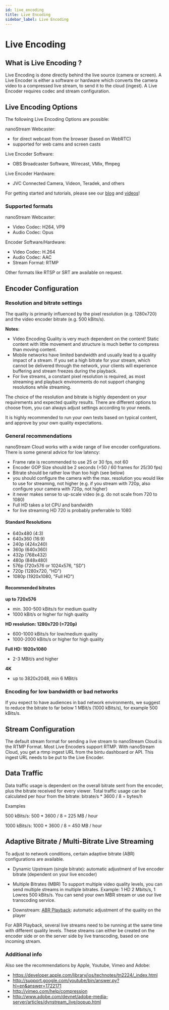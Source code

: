 ```yaml
---
id: live_encoding
title: Live Encoding
sidebar_label: Live Encoding
---
```


# Live Encoding 

## What is Live Encoding ?

Live Encoding is done directly behind the live source (camera or screen).
A Live Encoder is either a software or hardware which converts the 
camera video to a compressed live stream, to send it to the cloud (ingest).
A Live Encoder requires codec and stream configuration. 

## Live Encoding Options

The following Live Encoding Options are possible:

nanoStream Webcaster:

-  for direct webcast from the browser (based on WebRTC)
-  supported for web cams and screen casts

Live Encoder Software:

- OBS Broadcaster Software, Wirecast, VMix, ffmpeg

Live Encoder Hardware:

- JVC Connected Camera, Videon, Teradek, and others

For getting started and tutorials, please see our [blog](https://www.nanocosmos.de/blog/2020/01/how-to-use-obs-as-a-live-encoder-for-your-nanostream/) and [videos](https://www.nanocosmos.de/blog/videos)!

### Supported formats

nanoStream Webcaster: 

- Video Codec: H264, VP9
- Audio Codec: Opus

Encoder Software/Hardware:

- Video Codec: H.264
- Audio Codec: AAC
- Stream Format: RTMP

Other formats like RTSP or SRT are available on request.

## Encoder Configuration

### Resolution and bitrate settings

The quality is primarily influenced by the pixel resolution (e.g. 1280x720)
and the video encoder bitrate (e.g. 500 kBits/s).

**Notes**:

- Video Encoding Quality is very much dependent on the content! Static content with little movement and structure is much better to compress than moving content.
- Mobile networks have limited bandwidth and usually lead to a quality impact of a stream. If you set a high bitrate for your stream, which cannot be delivered through the network, your clients will experience buffering and stream freezes during the playback.
- For live streams, a constant pixel resolution is required, as most streaming and playback environments do not support changing resolutions while streaming.

The choice of the resolution and bitrate is highly dependent on your requirements and expected quality results.
There are different options to choose from, you can always adjust settings according to your needs.

It is highly recommended to run your own tests based on typical content, and approve by your own quality expectations.

### General recommendations

nanoStream Cloud works with a wide range of live encoder configurations.
There is some general advice for low latency:

- Frame rate is recommended to use 25 or 30 fps, not 60
- Encoder GOP Size should be 2 seconds (=50 / 60 frames for 25/30 fps)
- Bitrate should be rather low than too high (see below)
- you should configure the camera with the max. resolution you would like to use for streaming, not higher (e.g. if you stream with 720p, also configure your camera with 720p, not higher)
- it never makes sense to up-scale video (e.g. do not scale from 720 to 1080)
- Full HD takes a lot CPU and bandwidth
- for live streaming HD 720 is probably preferrable to 1080

#### Standard Resolutions 

-  640x480 (4:3) 
-  640x360 (16:9)
-  240p (424x240)
-  360p (640x360)
-  432p (768x432)
-  480p (848x480)
-  576p (720x576 or 1024x576, "SD")
-  720p (1280x720, "HD")
-  1080p (1920x1080, "Full HD")

#### Recommended bitrates

**up to 720x576**

- min. 300-500 kBits/s for medium quality
- 1000 kBit/s or higher for high quality

**HD resolution: 1280x720 (=720p)**

- 600-1000 kBits/s for low/medium quality
- 1000-2000 kBits/s or higher for high quality

**Full HD: 1920x1080**

- 2-3 MBit/s and higher

**4K**

- up to 3820x2048, min 6 MBit/s


### Encoding for low bandwidth or bad networks

If you expect to have audiences in bad network environments, we suggest to reduce
the bitrate to far below 1 MBit/s (1000 kBits/s), for example 500 kBits/s.

## Stream Configuration

The default stream format for sending a live stream to nanoStream Cloud
is the RTMP Format.
Most Live Encoders support RTMP.
With nanoStream Cloud, you get a rtmp ingest URL from the bintu dashboard or API.
This ingest URL needs to be put to the Live Encoder.

## Data Traffic

Data traffic usage is dependent on the overall bitrate sent from the encoder, plus the bitrate received for every viewer.
Total traffic usage can be calculated per hour from the bitrate:
bitrate/s * 3600 / 8 =  bytes/h

Examples

500 kBits/s:
500 * 3600 / 8 = 225 MB / hour

1000 kBits/s:
1000 * 3600 / 8 = 450 MB / hour


## Adaptive Bitrate / Multi-Bitrate Live Streaming

To adjust to network conditions, certain adaptive bitrate (ABR) configurations are available.

- Dynamic Upstream (single bitrate): automatic adjustment of live encoder bitrate (dependent on your live encoder)

- Multiple Bitrates (MBR)
  To support multiple video quality levels, you can send multiple streams in multiple bitrates. Example: 1 HD 2 Mbits/s, 1 Lowres 500 kBits/s. You can send your own MBR stream or use our live transcoding service.

- Downstream: [ABR Playback](../nanoplayer/nanoplayer_feature_stream_switching.md): automatic adjustment of the quality on the player

For ABR Playback, several live streams need to be running at the same time with different quality levels. These streams can either be created on the encoder side or on the server side by live transcoding, based on one incoming stream.

### Additional info

Also see the recommendations by Apple, Youtube, Vimeo and Adobe:

- https://developer.apple.com/library/ios/technotes/tn2224/_index.html
- http://support.google.com/youtube/bin/answer.py?hl=en&answer=1722171
- http://vimeo.com/help/compression
- http://www.adobe.com/devnet/adobe-media-server/articles/dynstream_live/popup.html

